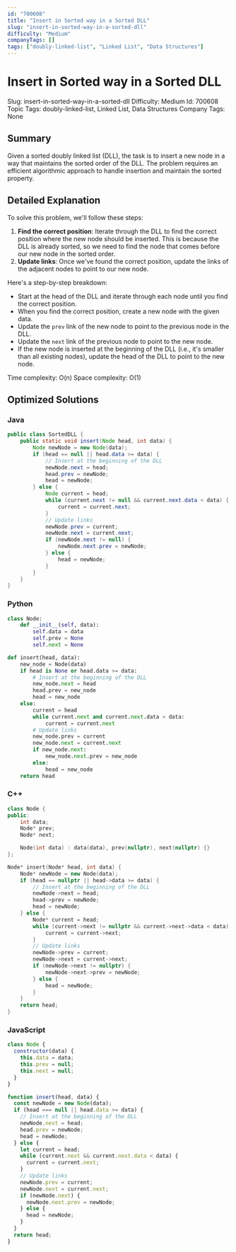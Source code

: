 ```yaml
---
id: "700608"
title: "Insert in Sorted way in a Sorted DLL"
slug: "insert-in-sorted-way-in-a-sorted-dll"
difficulty: "Medium"
companyTags: []
tags: ["doubly-linked-list", "Linked List", "Data Structures"]
---
```


# Insert in Sorted way in a Sorted DLL
Slug: insert-in-sorted-way-in-a-sorted-dll
Difficulty: Medium
Id: 700608
Topic Tags: doubly-linked-list, Linked List, Data Structures
Company Tags: None

## Summary
Given a sorted doubly linked list (DLL), the task is to insert a new node in a way that maintains the sorted order of the DLL. The problem requires an efficient algorithmic approach to handle insertion and maintain the sorted property.

## Detailed Explanation
To solve this problem, we'll follow these steps:

1. **Find the correct position**: Iterate through the DLL to find the correct position where the new node should be inserted. This is because the DLL is already sorted, so we need to find the node that comes before our new node in the sorted order.
2. **Update links**: Once we've found the correct position, update the links of the adjacent nodes to point to our new node.

Here's a step-by-step breakdown:

* Start at the head of the DLL and iterate through each node until you find the correct position.
* When you find the correct position, create a new node with the given data.
* Update the `prev` link of the new node to point to the previous node in the DLL.
* Update the `next` link of the previous node to point to the new node.
* If the new node is inserted at the beginning of the DLL (i.e., it's smaller than all existing nodes), update the head of the DLL to point to the new node.

Time complexity: O(n)
Space complexity: O(1)

## Optimized Solutions

### Java
```java
public class SortedDLL {
    public static void insert(Node head, int data) {
        Node newNode = new Node(data);
        if (head == null || head.data >= data) {
            // Insert at the beginning of the DLL
            newNode.next = head;
            head.prev = newNode;
            head = newNode;
        } else {
            Node current = head;
            while (current.next != null && current.next.data < data) {
                current = current.next;
            }
            // Update links
            newNode.prev = current;
            newNode.next = current.next;
            if (newNode.next != null) {
                newNode.next.prev = newNode;
            } else {
                head = newNode;
            }
        }
    }
}
```

### Python
```python
class Node:
    def __init__(self, data):
        self.data = data
        self.prev = None
        self.next = None

def insert(head, data):
    new_node = Node(data)
    if head is None or head.data >= data:
        # Insert at the beginning of the DLL
        new_node.next = head
        head.prev = new_node
        head = new_node
    else:
        current = head
        while current.next and current.next.data < data:
            current = current.next
        # Update links
        new_node.prev = current
        new_node.next = current.next
        if new_node.next:
            new_node.next.prev = new_node
        else:
            head = new_node
    return head
```

### C++
```cpp
class Node {
public:
    int data;
    Node* prev;
    Node* next;

    Node(int data) : data(data), prev(nullptr), next(nullptr) {}
};

Node* insert(Node* head, int data) {
    Node* newNode = new Node(data);
    if (head == nullptr || head->data >= data) {
        // Insert at the beginning of the DLL
        newNode->next = head;
        head->prev = newNode;
        head = newNode;
    } else {
        Node* current = head;
        while (current->next != nullptr && current->next->data < data) {
            current = current->next;
        }
        // Update links
        newNode->prev = current;
        newNode->next = current->next;
        if (newNode->next != nullptr) {
            newNode->next->prev = newNode;
        } else {
            head = newNode;
        }
    }
    return head;
}
```

### JavaScript
```javascript
class Node {
  constructor(data) {
    this.data = data;
    this.prev = null;
    this.next = null;
  }
}

function insert(head, data) {
  const newNode = new Node(data);
  if (head === null || head.data >= data) {
    // Insert at the beginning of the DLL
    newNode.next = head;
    head.prev = newNode;
    head = newNode;
  } else {
    let current = head;
    while (current.next && current.next.data < data) {
      current = current.next;
    }
    // Update links
    newNode.prev = current;
    newNode.next = current.next;
    if (newNode.next) {
      newNode.next.prev = newNode;
    } else {
      head = newNode;
    }
  }
  return head;
}
```